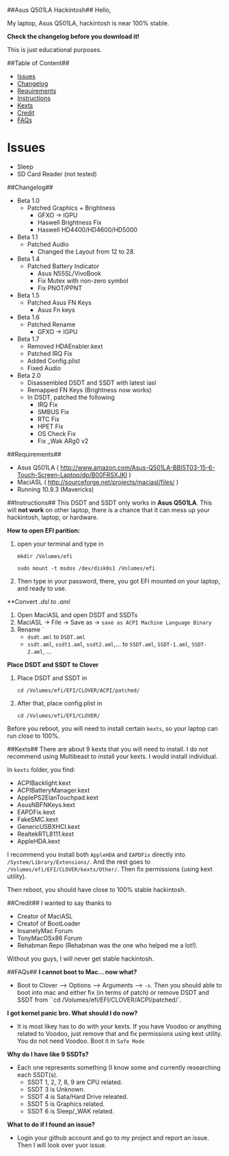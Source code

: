 ##Asus Q501LA Hackintosh##
Hello,

My laptop, Asus Q501LA, hackintosh is near 100% stable.

**Check the changelog before you download it!**

This is just educational purposes.

##Table of Content##
* [Issues](#Issues)
* [Changelog](#Changelog)
* [Requirements](#Requirements)
* [Instructions](#Instructions)
* [Kexts](#Kexts)
* [Credit](#Credit)
* [FAQs](#FAQs)

# <a name="Issues"></a> Issues
- Sleep
- SD Card Reader (not tested)

##Changelog##
- Beta 1.0
    - Patched Graphics + Brightness
        - GFXO -> IGPU
        - Haswell Brightness Fix
        - Haswell HD4400/HD4600/HD5000
- Beta 1.1
    - Patched Audio
        - Changed the Layout from 12 to 28.
- Beta 1.4
    - Patched Battery Indicator
        - Asus N55SL/VivoBook
        - Fix Mutex with non-zero symbol
        - Fix PNOT/PPNT
- Beta 1.5
    - Patched Asus FN Keys
        - Asus Fn keys
- Beta 1.6
    - Patched Rename
        - GFXO -> IGPU
- Beta 1.7
	- Removed HDAEnabler.kext
	- Patched IRQ Fix
	- Added Config.plist
	- Fixed Audio
- Beta 2.0
	- Disassembled DSDT and SSDT with latest iasl
	- Remapped FN Keys (Brightness now works)
	- In DSDT, patched the following
		- IRQ Fix
		- SMBUS Fix
		- RTC Fix
		- HPET Fix
		- OS Check Fix
		- Fix _Wak ARg0 v2



##Requirements##
- Asus Q501LA ( http://www.amazon.com/Asus-Q501LA-BBI5T03-15-6-Touch-Screen-Laptop/dp/B00FRSXJKI ) 
- MaciASL ( http://sourceforge.net/projects/maciasl/files/ )
- Running 10.9.3 (Mavericks)

##Instructions##
This DSDT and SSDT only works in **Asus Q501LA**. This will **not work** on other laptop, there is a chance that it can mess up your hackintosh, laptop, or hardware.

**How to open EFI parition:**
 1. open your terminal and type in

    `mkdir /Volumes/efi`
    
    `sudo mount -t msdos /dev/disk0s1 /Volumes/efi`

 2. Then type in your password, there, you got EFI mounted on your laptop, and ready to use.

**Convert *.dsl to *.aml**
 1. Open MaciASL and open DSDT and SSDTs
 2. MaciASL -> File -> Save as -> `save as ACPI Machine Language Binary`
 3. Rename `
	- `dsdt.aml` to `DSDT.aml`
	- `ssdt.aml`, `ssdt1.aml`, `ssdt2.aml`,... to `SSDT.aml`, `SSDT-1.aml`, `SSDT-2.aml`, ...

**Place DSDT and SSDT to Clover**
 1. Place DSDT and SSDT in

    `cd /Volumes/efi/EFI/CLOVER/ACPI/patched/`
 
 2. After that, place config.plist in

    `cd /Volumes/efi/EFI/CLOVER/`
    
Before you reboot, you will need to install certain `kexts`, so your laptop can run close to 100%.

##Kexts##
There are about 9 kexts that you will need to install. I do not recommend using Multibeast to install your kexts. I would install individual. 

In `kexts` folder, you find:
- ACPIBacklight.kext
- ACPIBatteryManager.kext
- ApplePS2ElanTouchpad.kext
- AsusNBFNKeys.kext
- EAPDFix.kext
- FakeSMC.kext
- GenericUSBXHCI.kext
- RealtekRTL8111.kext
- AppleHDA.kext

I recommend you install both `AppleHDA` and `EAPDFix` directly into `/System/Library/Extensions/`. And the rest goes to `/Volumes/efi/EFI/CLOVER/kexts/Other/`. Then fix permissions (using kext utility).

Then reboot, you should have close to 100% stable hackintosh.

##Credit##
I wanted to say thanks to
- Creator of MaciASL
- Creatof of BootLoader
- InsanelyMac Forum
- TonyMacOSx86 Forum
- Rehabman Repo (Rehabman was the one who helped me a lot!).

Without you guys, I will never get stable hackintosh.

##FAQs##
**I cannot boot to Mac... now what?**
- Boot to Clover --> Options --> Arguments --> `-x`. Then you should able to boot into mac and either fix (in terms of patch) or remove DSDT and SSDT from ``cd /Volumes/efi/EFI/CLOVER/ACPI/patched/`.

**I got kernel panic bro. What should I do now?**
- It is most likey has to do with your kexts. If you have Voodoo or anything related to Voodoo, just remove that and fix permissions using kext utility. You do not need Voodoo. Boot it in `Safe Mode`

**Why do I have like 9 SSDTs?**
- Each one represents something (I know some and currently researching each SSDT(s). 
    - SSDT 1, 2, 7, 8, 9 are CPU related.
    - SSDT 3 is Unknown.
    - SSDT 4 is Sata/Hard Drive releated.
    - SSDT 5 is Graphics related.
    - SSDT 6 is Sleep/_WAK related.

**What to do if I found an issue?**
- Login your github account and go to my project and report an issue. Then I will look over yuor issue.
